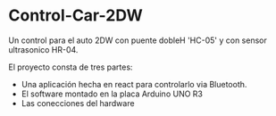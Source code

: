 # Control-Car-2DW
Un control para el auto 2DW con puente dobleH 'HC-05' y con sensor ultrasonico HR-04. 

El proyecto consta de tres partes:
- Una aplicación hecha en react para controlarlo via Bluetooth. 
- El software montado en la placa Arduino UNO R3
- Las conecciones del hardware
